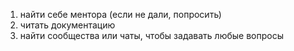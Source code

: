 1. найти себе ментора (если не дали, попросить)
2. читать документацию
3. найти сообщества или чаты, чтобы задавать любые вопросы